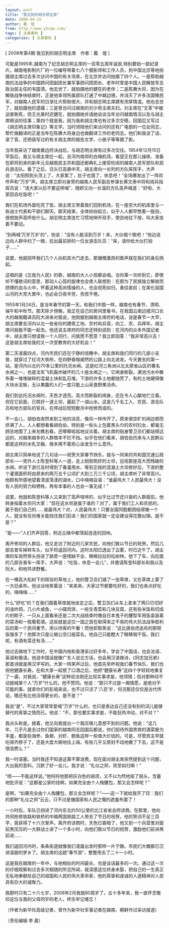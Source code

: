 ```yaml
---
layout: post
title: "我见到的胡志明主席"
date: 2008-04-15
author: 戴　煌
from: http://www.yhcqw.com/
tags: [ 炎黄春秋 ]
categories: [ 炎黄春秋 ]
---
```



[ 2008年第4期 我见到的胡志明主席　作者：戴　煌 ]


可能是1995年,越南为了纪念胡志明主席的一百零五周年诞辰,特别要拍一部纪录片。越南电影制片厂的一位编导带着七八个摄影师和工作人员，到中国北京等地拍摄胡主席过去多次访问中国的有关场景，在北京并访问拍摄了四个人。一是帮助越南抗法战争的中国顾问团副团长兼军事顾问团团长、老年时曾是中国人民解放军总政治部主任的韦国清。他去世了，就拍摄他的健在的老伴；二是陈赓大将，因为在解放战争快结束时，正是他率领所属部队打通了中越边境，并消灭了许多法国殖民军，对越南人民军的日渐壮大帮助很大，并和胡志明主席建有浓厚情谊。他也去世了，就拍摄他的遗孀；三是曾访问过越南的刘少奇主席夫妇。刘主席在“文革”中被迫害致死，但王光美时还健在，就拍摄她并请她谈谈当年访问越南情况以及与胡主席晤谈的往事；第四个就是我，因为我和胡主席也有过多次交晤，回国后又写过《胡志明主席印象记》等文字。当时领陪他们来访问的还有广电部的一位女同志，帮忙做翻译的正是当年在陈赓大将身边也做翻译工作的老同志。他们和我谈了话、录了音，还把我写过的有关胡主席的报告文学、小册子等等摄了影。


当年我采访了越南奠边府决战后，与胡志明主席有过多次交往。1954年12月15日早饭后，我又与胡主席在一起，去河内南郊的白梅机场，看望正在那儿操练、准备在即将到来的新年元旦越南民主共和国还都典礼上接受检阅的越南人民军部队和民兵游击队。看了之后，日头已高悬中天，胡主席向一长列的方队挥挥手，大声说：“太阳照到头顶上了，大家累了，肚子也饿了，休息吧！”全场爆发出了一阵欢呼声和“万岁”声。胡主席立即对身旁的越南人民军副总参谋长黄文泰中将和阅兵指挥员说：“请大家以后不要这样喊”，随即又向一长溜的方队高声喊道：“好啦，大家回去吃饭吧！”


我们在机场外面吃完了饭，胡主席又带着我们回到机场，在一座空大的机库里与一些战士代表和干部们聊天。聊天结束，全体纷纷起立，似乎人人都早憋着一股劲，很想放声高呼些什么。胡志明主席连忙习惯地伸开双手，使劲地往下按，叫大家坐着不要动。

“别再喊‘万岁万岁’的”，他说：“没有人能活到万岁！来，大伙唱个歌吧！”他边说边向人群中扫了一眼，拉出最前排的一位女游击队员：“来，请你给大伙打拍子……”

说罢，他就招呼我们几个人向机库大门走去，那慷慨激昂的歌声就在我们的身后扬起。


这唱的是《忘我为人民》的歌，越南的大人小孩都会唱。当你第一次听到它，即使听不懂歌词的意思，那动人心弦的旋律也会使人联想到：在那为了民族独立解放而拼搏的血与火中，怀着这种高尚情操的人，也会视死如归，勇往直前；在美化祖国山河的大苦大累中，也必会日夜辛劳，孜孜不倦。


1955年1月24日，是当年春节的第一天。和我们中国一样，越南也有春节、清明、端午和中秋节。那天除夕傍晚，我正在自己的房间里看书，在我国云南边城河口长大的越南籍译员阮大进来对我说，他刚接到越南主席府的电话，说是春节一大早，胡主席要去河内以北一些省份的建筑工地、农村和兵营，向工、农、兵拜年。胡主席问我能不能一起去。他还说主席府的同志还特别说到：在河内的众多外国记者中，胡主席只想请我一个人同行，问我愿不愿意？我立即回答：“我非常高兴去！这是胡主席给我的又一次受教育的大好机会！”


第二天凌晨四点，河内市民们还在宁静的恬睡中，胡主席和我们同行的几部小吉普，就穿过了红河大铁桥，在四野昏暗阒然的公路上向北进发。今天要去的第一站，是河内以北约70多公里的托况水闸。这是红河三角洲以北太原省山区的著名水闸之一，也是法军飞机轰炸破坏的几十座水闸之一。它闸身断裂，满池污水中散布着一堆堆破碎的混凝土块和乱石堆。下游的许多土地都抛荒了，有的土地硬得像大块水泥板，无以果腹的人们一度只能上山采食野果活命。


我们到达托况水闸时，天色才透亮。高大而断裂的闸身，还在令人心酸地伫立着。但在它前面，已筑好一道土坝，蓄起了一湖山水。这是几千名工人、农民、游击队员和地方部队的官兵，在停战后短短数月中抢修而成的。


不一会儿，胡伯伯突然来到工地的消息，像风一样传开了。原来很空旷的闸边顿而挤满了人，人人都想看看胡伯伯，特别是一些头上包着黑头巾的农村妇女，都毫无顾忌地围了上来左瞧右看，还唧唧呱呱地议论着。胡主席的贴身警卫员们都站得远远的，对越来越多的人群根本不拦不挡。似乎在他们看来，胡伯伯历来与人民群众都是这样的水乳交融，根本用不着担心会发生什么意外。


胡主席只简单地说了几句话——祝贺大家春节快乐，就与一同来的共和国交通公政部长——党外人士陈登科等人一道，走上刚刚筑好的土坝，巡视那座高大而残破的水闸。听说下游已及时得到了春灌用水，等到正规的混凝土大坝修好后，下游的整个灌溉面积将由原来的两万五千公顷扩大到三万三千公顷，胡主席听了非常高兴。他颇有所感地望着清波荡漾的湖水，口中喃喃自语：“谁最伟大？人民最伟大！没有人民的努力和牺牲，再有本事的人也会一事无成！”


说罢，他就和陈登科等人又来到了高声喧哗的、似乎比过节还兴奋的人群面前。他转身指着水坝问大家：“现在这水坝是属于谁的？对了，属于我们工人和农民的，属于我们自己的……谁最伟大？对，人民最伟大！只要全国同胞都团结得像一个人，就没有任何难关能挡住我们前进！我们的国家就一定会建设得花簇似锦，是不是？”

“是——”人们齐声回答，附近丘陵中都荡起连连的回响。


离开修坝的人群后，他又走访了附近的几家农民，向他们致以节日的祝贺。然后几部吉普车掉转车头，似乎将返回河内。这时太阳已透出了云雾，时已近午了。胡主席的车突然带头拐进了路旁一座残缺不全、稀稀拉拉的松树林。他下了车，向后面的几部吉普车一挥手，大声说：“吃饭，休息一会儿”，并邀请陈登科部长和我以及阮大，和他共进野餐。


在一棵高大松树下的斑驳的草地上，他的警卫员们铺了一张草席，又在草席上蒙了一方旧桌布。他淡淡地笑着说：“来来来，大家过节都要吃好的，我们也来点好吃的，嗨嗨嗨……”


什么“好吃”的？在我们围着草席就地坐定之后，警卫员们从车上拿来了两只已切好的油炸鸽，几小片咸鱼，一小碟肉饼，一些生青菜和几块豆腐，还有些米饭和切成片的粽子、一只从上面看来还是二次大战结束时缴自日本鬼子的腰型军用饭盒装着的菜汤和一瓶葡萄酒。这些就是这位一国之首在取得来之不易的伟大抗法战争胜利后的第一个民间重节，用以待客的午餐！而他却取笑说：“这比唐伯虎追舟的那顿饭强多了！他那次只是让艄公空口报菜名，他自己只能瞪大了眼睛咽干饭。我们呢，有酒有菜还有汤……”


他过去搞地下工作时，在中国内地和香港呆过好多年，学会了中国话，也会法语、英语和俄语。他说中国话就像广东人说北方话，也会用汉语做诗，《同志加兄弟》那首诗就是用汉字写的。大家一阵笑声过后，他首先举杯祝我们春节快乐，我们也祝他健康长寿。在和大家一起抿了口酒之后，他把“健康长寿”这四个字轻轻地重复了一遍，对我说，“健康长寿”这种说法倒还比较实事求是，他领情；但对那种动不动就喊某个人“万岁”什么的，他不赞同。他说：“那只不过是一厢情愿，是绝对不可能的事。就拿你们的彭祖来说，也不过只活了‘八百’岁，何况那还仅仅是古代传说，哪还有比他活得更长的，是不是？”

我说“是”，不过大家常常爱喊“万岁”什么的，也只是表达自己还没有别的词儿能够替代的真挚之情而已。他说：“不，那也要实事求是，不能狂热冲动，对不对？”


我点头称是。接着，他又向我提出一个我压根儿意想不到的问题。他说：“这几年，几乎凡是去过你们国家的越南同志回国后都说，你们招待外国贵宾的酒菜极为丰盛，都是些海参、鱼翅、对虾、鲍鱼这样一些值大价钱的。可是，尽管宾主早就吃得齐脖子了，还是大盘大碗地往上端，有些几乎又原封不动地撤了下去，这不是很浪费么？”

我一时语塞。当时我还不知道这算不算浪费。现在面对胡主席突然提到这个问题，大出我的意料。沉默了好一会儿，我才说：“礼仪之邦，宾至如归嘛！”

“唔——不能这样说。”他捋捋他那把灰白色的胡须，又不以为然地摇了摇头，含蓄地批评说：“这都是公家的钱啊，如果完全由个人掏腰包，那又会怎样呢？”

是啊，“如果完全由个人掏腰包，那又会怎样呢？”——这一下就给我开了窍：我们的那种“礼仪之邦”云云，只不过是慷国家和人民之慨的遮羞布罢了！


一小时后，车队已拐进了河内东北约50公里的北江省省会府谅商。在那里，他向共同抢修铁路和铁桥的中越两国铁路工人带去了节日的祝贺。他的贺词不足三百字，竟获得了十六次掌声。离开府谅商时，天色已昏暗了，他又到一个兵营里对面前黑压压的一大群战士讲了一个多小时，向他们致以节日的祝贺，激励他们前进再前进……

我们返回河内时，条条街道就像我们凌晨出发时那样一片宁静。市民们大概都已沉进温甜的梦乡了。胡主席的这趟“春节游”，整整用去了二十一小时。


这是我在越南的一年中，与他相处的时间最长、也是谈话最多的一次。通过这一次的仔细观察和过去多次相随的所见所闻，我深感这位终身未娶，把自己的一生真正无私地奉献给自己的祖国和人民的伟大革命家，他的真挚和虔诚的人道精神对人民具有巨大的凝聚力。

我那时只有二十六七岁，2008年2月我就80周岁了。五十多年来，我一直怀念敬仰这位与我的父母同岁的老人，终生牢记难忘！

（作者为新华社高级记者，曾作为新华社军事记者在越南、朝鲜作过采访报道）

（责任编辑 李 晨）


